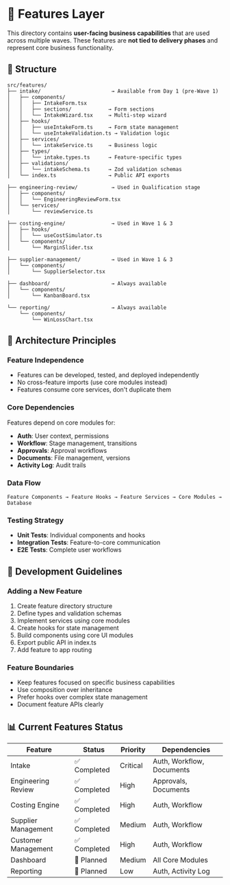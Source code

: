 # 🎯 Features Layer

This directory contains **user-facing business capabilities** that are used across multiple waves. These features are **not tied to delivery phases** and represent core business functionality.

## 📁 Structure

```
src/features/
├── intake/                       → Available from Day 1 (pre-Wave 1)
│   ├── components/
│   │   ├── IntakeForm.tsx
│   │   ├── sections/            → Form sections
│   │   └── IntakeWizard.tsx     → Multi-step wizard
│   ├── hooks/
│   │   ├── useIntakeForm.ts     → Form state management
│   │   └── useIntakeValidation.ts → Validation logic
│   ├── services/
│   │   └── intakeService.ts     → Business logic
│   ├── types/
│   │   └── intake.types.ts      → Feature-specific types
│   ├── validations/
│   │   └── intakeSchema.ts      → Zod validation schemas
│   └── index.ts                 → Public API exports

├── engineering-review/           → Used in Qualification stage
│   ├── components/
│   │   └── EngineeringReviewForm.tsx
│   └── services/
│       └── reviewService.ts

├── costing-engine/               → Used in Wave 1 & 3
│   ├── hooks/
│   │   └── useCostSimulator.ts
│   └── components/
│       └── MarginSlider.tsx

├── supplier-management/          → Used in Wave 1 & 3
│   └── components/
│       └── SupplierSelector.tsx

├── dashboard/                    → Always available
│   └── components/
│       └── KanbanBoard.tsx

└── reporting/                    → Always available
    └── components/
        └── WinLossChart.tsx
```

## 🔧 Architecture Principles

### **Feature Independence**
- Features can be developed, tested, and deployed independently
- No cross-feature imports (use core modules instead)
- Features consume core services, don't duplicate them

### **Core Dependencies**
Features depend on core modules for:
- **Auth**: User context, permissions
- **Workflow**: Stage management, transitions
- **Approvals**: Approval workflows
- **Documents**: File management, versions
- **Activity Log**: Audit trails

### **Data Flow**
```
Feature Components → Feature Hooks → Feature Services → Core Modules → Database
```

### **Testing Strategy**
- **Unit Tests**: Individual components and hooks
- **Integration Tests**: Feature-to-core communication
- **E2E Tests**: Complete user workflows

## 🚀 Development Guidelines

### **Adding a New Feature**
1. Create feature directory structure
2. Define types and validation schemas
3. Implement services using core modules
4. Create hooks for state management
5. Build components using core UI modules
6. Export public API in index.ts
7. Add feature to app routing

### **Feature Boundaries**
- Keep features focused on specific business capabilities
- Use composition over inheritance
- Prefer hooks over complex state management
- Document feature APIs clearly

## 📊 Current Features Status

| Feature             | Status      | Priority | Dependencies              |
| ------------------- | ----------- | -------- | ------------------------- |
| Intake              | ✅ Completed | Critical | Auth, Workflow, Documents |
| Engineering Review  | ✅ Completed | High     | Approvals, Documents      |
| Costing Engine      | ✅ Completed | High     | Auth, Workflow            |
| Supplier Management | ✅ Completed | Medium   | Auth, Workflow            |
| Customer Management | ✅ Completed | High     | Auth, Workflow            |
| Dashboard           | 🔄 Planned   | Medium   | All Core Modules          |
| Reporting           | 🔄 Planned   | Low      | Auth, Activity Log        |
